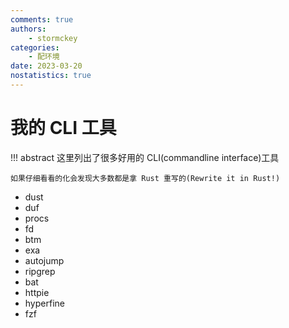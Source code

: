 ```yaml
---
comments: true
authors:
    - stormckey
categories:
    - 配环境
date: 2023-03-20
nostatistics: true
---
```


# 我的 CLI 工具
!!! abstract
    这里列出了很多好用的 CLI(commandline interface)工具

    如果仔细看看的化会发现大多数都是拿 Rust 重写的(Rewrite it in Rust!)
<!-- more -->

- dust
- duf
- procs
- fd
- btm
- exa
- autojump
- ripgrep
- bat
- httpie
- hyperfine
- fzf

$\qquad\qquad\qquad\qquad\qquad\qquad\qquad\qquad\qquad\qquad\qquad\qquad\qquad\qquad\qquad\qquad\qquad\qquad\qquad\qquad\qquad$
